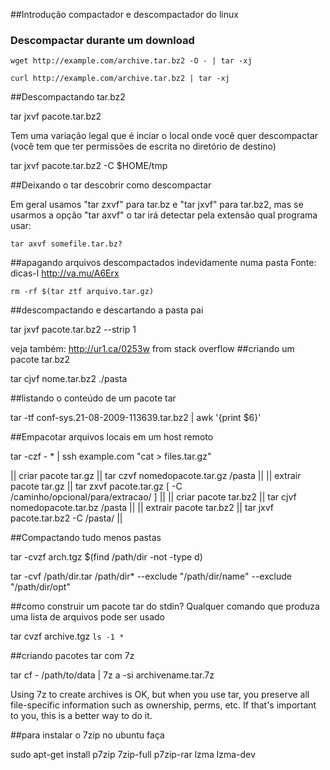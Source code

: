 ##Introdução
compactador e descompactador do linux

### Descompactar durante um download 

    wget http://example.com/archive.tar.bz2 -O - | tar -xj

    curl http://example.com/archive.tar.bz2 | tar -xj

##Descompactando tar.bz2

tar jxvf pacote.tar.bz2

Tem uma variação legal que é inciar o local onde você quer descompactar (você
tem que ter permissões de escrita no diretório de destino)

tar jxvf pacote.tar.bz2 -C $HOME/tmp

##Deixando o tar descobrir como descompactar

  Em geral usamos "tar zxvf" para tar.bz
  e "tar jxvf" para tar.bz2, mas se usarmos a opção "tar axvf"
  o tar irá detectar pela extensão qual programa usar:

    tar axvf somefile.tar.bz?

##apagando arquivos descompactados indevidamente numa pasta
Fonte: dicas-l http://va.mu/A6Erx

    rm -rf $(tar ztf arquivo.tar.gz)

##descompactando e descartando a pasta pai

tar jxvf pacote.tar.bz2 --strip 1

veja também: http://ur1.ca/0253w from stack overflow
##criando um pacote tar.bz2

tar cjvf nome.tar.bz2 ./pasta

##listando o conteúdo de um pacote tar

tar -tf conf-sys.21-08-2009-113639.tar.bz2  | awk '{print $6}'

##Empacotar arquivos locais em um host remoto

tar -czf - * | ssh example.com "cat > files.tar.gz"

|| criar pacote tar.gz || tar czvf nomedopacote.tar.gz /pasta ||
|| extrair pacote tar.gz || tar zxvf pacote.tar.gz [ -C /caminho/opcional/para/extracao/ ] ||
|| criar pacote tar.bz2 || tar cjvf nomedopacote.tar.bz /pasta ||
|| extrair pacote tar.bz2 || tar jxvf pacote.tar.bz2 -C /pasta/ ||

##Compactando tudo menos pastas

tar -cvzf arch.tgz $(find /path/dir -not -type d)

tar -cvf /path/dir.tar /path/dir* --exclude "/path/dir/name" --exclude "/path/dir/opt"

##como construir um pacote tar do stdin?
Qualquer comando que produza uma lista de arquivos pode ser usado

tar cvzf archive.tgz `ls -1 *`

##criando pacotes tar com 7z

tar cf - /path/to/data | 7z a -si archivename.tar.7z

Using 7z to create archives is OK, but when you use tar, you preserve all
file-specific information such as ownership, perms, etc. If that's important to
you, this is a better way to do it.

##para instalar o 7zip no ubuntu faça

sudo apt-get install p7zip 7zip-full p7zip-rar lzma lzma-dev
